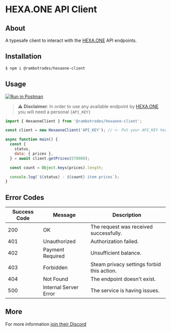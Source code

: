 # HEXA.ONE API Client

## About

A typesafe client to interact with the [HEXA.ONE](https://hexa.one) API endpoints.

## Installation

```bash
$ npm i @rambotrades/hexaone-client
```

## Usage

[![Run in Postman](https://run.pstmn.io/button.svg)](https://app.getpostman.com/run-collection/6305874-f8efce31-bc83-40ee-a9c8-a116104e0a51?action=collection%2Ffork&collection-url=entityId%3D6305874-f8efce31-bc83-40ee-a9c8-a116104e0a51%26entityType%3Dcollection%26workspaceId%3D3070131c-a213-4f06-8925-25a719a3f7db)

> :warning: **Disclaimer**: In order to use any available endpoint by [HEXA.ONE](https://hexa.one) you will need a personal `{API_KEY}`

```javascript
import { HexaoneClient } from '@rambotrades/hexaone-client';
```

```javascript
const client = new HexaoneClient('API_KEY'); // <- Put your API_KEY here.
```

```javascript
async function main() {
  const {
    status,
    data: { prices },
  } = await client.getPrices(578080);

  const count = Object.keys(prices).length;

  console.log(`${status} - ${count} item prices`);
}
```

## Error Codes

| Success Code | Message               | Description                                |
| ------------ | --------------------- | ------------------------------------------ |
| 200          | OK                    | The request was received successfully.     |
| 401          | Unauthorized          | Authorization failed.                      |
| 402          | Payment Required      | Unsufficient balance.                      |
| 403          | Forbidden             | Steam privacy settings forbid this action. |
| 404          | Not Found             | The endpoint doesn't exist.                |
| 500          | Internal Server Error | The service is having issues.              |

## More

For more information [join their Discord](https://discord.gg/PFBDVzNW)
